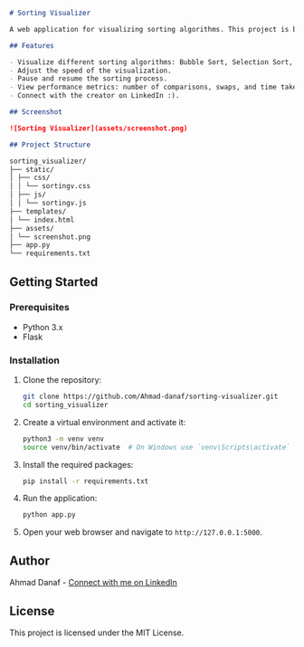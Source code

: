 ```markdown
# Sorting Visualizer

A web application for visualizing sorting algorithms. This project is built using Flask for the backend and plain HTML, CSS, and JavaScript for the frontend.

## Features

- Visualize different sorting algorithms: Bubble Sort, Selection Sort, Merge Sort, Quick Sort, Insertion Sort, and Heap Sort.
- Adjust the speed of the visualization.
- Pause and resume the sorting process.
- View performance metrics: number of comparisons, swaps, and time taken.
- Connect with the creator on LinkedIn :).

## Screenshot

![Sorting Visualizer](assets/screenshot.png)

## Project Structure

sorting_visualizer/
├── static/
│ ├── css/
│ │ └── sortingv.css
│ ├── js/
│ │ └── sortingv.js
├── templates/
│ └── index.html
├── assets/
│ └── screenshot.png
├── app.py
└── requirements.txt
```

## Getting Started

### Prerequisites

- Python 3.x
- Flask

### Installation

1. Clone the repository:

   ```bash
   git clone https://github.com/Ahmad-danaf/sorting-visualizer.git
   cd sorting_visualizer
   ```

2. Create a virtual environment and activate it:

   ```bash
   python3 -m venv venv
   source venv/bin/activate  # On Windows use `venv\Scripts\activate`
   ```

3. Install the required packages:

   ```bash
   pip install -r requirements.txt
   ```

4. Run the application:

   ```bash
   python app.py
   ```

5. Open your web browser and navigate to `http://127.0.0.1:5000`.

## Author

Ahmad Danaf - [Connect with me on LinkedIn](https://www.linkedin.com/in/ahmad-danaf-b37261215/)

## License

This project is licensed under the MIT License.

